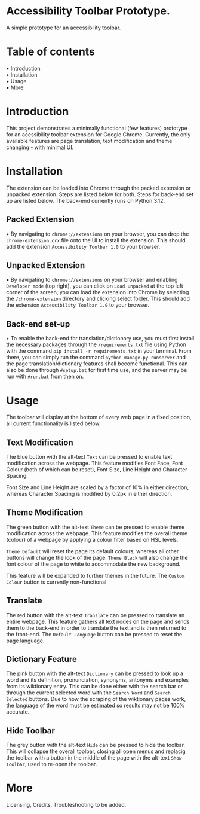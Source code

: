 # Accessibility Toolbar Prototype.
A simple prototype for an accessibility toolbar.

# Table of contents
• Introduction<br>
• Installation<br>
• Usage<br>
• More

# Introduction
This project demonstrates a minimally functional (few features) prototype for an acessibility toolbar extension for Google Chrome. Currently, the only available features are page translation, text modification and theme changing - with minimal UI.

# Installation
The extension can be loaded into Chrome through the packed extension or unpacked extension. Steps are listed below for both. Steps for back-end set up are listed below. The back-end currently runs on Python 3.12.

## Packed Extension
• By navigating to `chrome://extensions` on your browser, you can drop the `chrome-extension.crx` file onto the UI to install the extension. This should add the extension `Accessibility Toolbar 1.0` to your browser.<br>

## Unpacked Extension
• By navigating to `chrome://extensions` on your browser and enabling `Developer mode` (top right), you can click on `Load unpacked` at the top left corner of the screen, you can load the extension into Chrome by selecting the `/chrome-extension` directory and clicking select folder. This should add the extension `Accessibility Toolbar 1.0` to your browser.<br>

## Back-end set-up
• To enable the back-end for translation/dictionary use, you must first install the necessary packages through the `/requirements.txt` file using Python with the command `pip install -r requirements.txt` in your terminal. From there, you can simply run the command `python manage.py runserver` and the page translation/dictionary features shall become functional. This can also be done through `#setup.bat` for first time use, and the server may be run with `#run.bat` from then on.

# Usage
The toolbar will display at the bottom of every web page in a fixed position, all current functionality is listed below.

## Text Modification
The blue button with the alt-text `Text` can be pressed to enable text modification across the webpage. This feature modifies Font Face, Font Colour (both of which can be reset), Font Size, Line Height and Character Spacing.<br>

Font Size and Line Height are scaled by a factor of 10% in either direction, whereas Character Spacing is modified by 0.2px in either direction.

## Theme Modification
The green button with the alt-text `Theme` can be pressed to enable theme modification across the webpage. This feature modifies the overall theme (colour) of a webpage by applying a colour filter based on HSL levels.<br>

`Theme Default` will reset the page its default colours, whereas all other buttons will change the look of the page. `Theme Black` will also change the font colour of the page to white to accommodate the new background.<br>

This feature will be expanded to further themes in the future. The `Custom Colour` button is currently non-functional.

## Translate
The red button with the alt-text `Translate` can be pressed to translate an entire webpage. This feature gathers all text nodes on the page and sends them to the back-end in order to translate the text and is then returned to the front-end. The `Default Language` button can be pressed to reset the page language.<br>

## Dictionary Feature
The pink button with the alt-text `Dictionary` can be pressed to look up a word and its definition, pronunciation, synonyms, antonyms and examples from its wiktionary entry. This can be done either with the search bar or through the current selected word with the `Search Word` and `Search Selected` buttons. Due to how the scraping of the wiktionary pages work, the language of the word must be estimated so results may not be 100% accurate.

## Hide Toolbar
The grey button with the alt-text `Hide` can be pressed to hide the toolbar. This will collapse the overall toolbar, closing all open menus and replacig the toolbar with a button in the middle of the page with the alt-text `Show Toolbar`, used to re-open the toolbar.

# More
Licensing, Credits, Troubleshooting to be added.